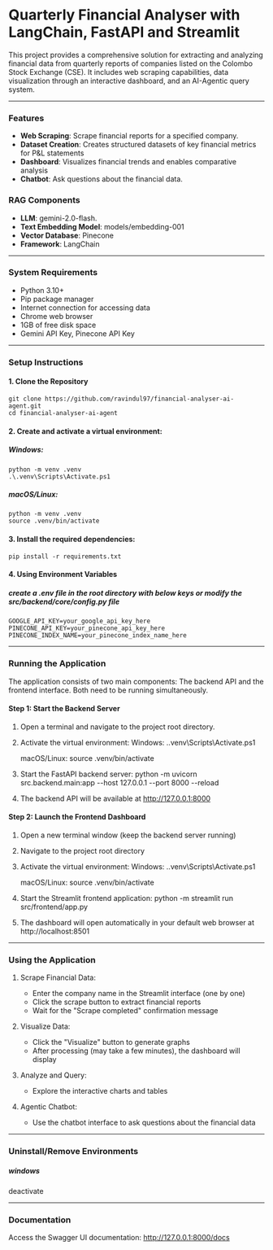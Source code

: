 # Quarterly Financial Analyser with LangChain, FastAPI and Streamlit

This project provides a comprehensive solution for extracting and analyzing financial data from quarterly reports of companies listed on the Colombo Stock Exchange (CSE). It includes web scraping capabilities, data visualization through an interactive dashboard, and an AI-Agentic query system.

------------------------------------------------------------------------

### Features

- **Web Scraping**: Scrape financial reports for a specified company.
- **Dataset Creation**: Creates structured datasets of key financial metrics for P&L statements
- **Dashboard**: Visualizes financial trends and enables comparative analysis
- **Chatbot**: Ask questions about the financial data.

### RAG Components

- **LLM**: gemini-2.0-flash.
- **Text Embedding Model**: models/embedding-001
- **Vector Database**: Pinecone
- **Framework**: LangChain

------------------------------------------------------------------------

### System Requirements

- Python 3.10+
- Pip package manager 
- Internet connection for accessing data
- Chrome web browser
- 1GB of free disk space
- Gemini API Key, Pinecone API Key

------------------------------------------------------------------------

### Setup Instructions

#### 1. Clone the Repository

    git clone https://github.com/ravindul97/financial-analyser-ai-agent.git
    cd financial-analyser-ai-agent

#### 2. Create and activate a virtual environment:
##### Windows:
    python -m venv .venv
    .\.venv\Scripts\Activate.ps1

##### macOS/Linux:
    python -m venv .venv
    source .venv/bin/activate

#### 3. Install the required dependencies:
    pip install -r requirements.txt

#### 4. Using Environment Variables
##### create a .env file in the root directory with below keys or modify the src/backend/core/config.py file
    GOOGLE_API_KEY=your_google_api_key_here
    PINECONE_API_KEY=your_pinecone_api_key_here
    PINECONE_INDEX_NAME=your_pinecone_index_name_here


------------------------------------------------------------------------

### Running the Application
The application consists of two main components: 
The backend API and the frontend interface. Both need to be running simultaneously.

#### Step 1: Start the Backend Server

1. Open a terminal and navigate to the project root directory.

2. Activate the virtual environment:
    Windows:
        .\.venv\Scripts\Activate.ps1

    macOS/Linux:
        source .venv/bin/activate

3. Start the FastAPI backend server:
    python -m uvicorn src.backend.main:app --host 127.0.0.1 --port 8000 --reload

4. The backend API will be available at http://127.0.0.1:8000


#### Step 2: Launch the Frontend Dashboard

1. Open a new terminal window (keep the backend server running)

2. Navigate to the project root directory

3. Activate the virtual environment:
    Windows:
        .\.venv\Scripts\Activate.ps1

    macOS/Linux:
        source .venv/bin/activate

4. Start the Streamlit frontend application:
    python -m streamlit run src/frontend/app.py

5. The dashboard will open automatically in your default web browser at http://localhost:8501

------------------------------------------------------------------------

### Using the Application

1. Scrape Financial Data:
    - Enter the company name in the Streamlit interface (one by one)
    - Click the scrape button to extract financial reports
    - Wait for the "Scrape completed" confirmation message

2. Visualize Data:
    - Click the "Visualize" button to generate graphs
    - After processing (may take a few minutes), the dashboard will display

3. Analyze and Query:
    - Explore the interactive charts and tables
    
4. Agentic Chatbot:
    - Use the chatbot interface to ask questions about the financial data

------------------------------------------------------------------------

### Uninstall/Remove Environments
##### windows
deactivate  

------------------------------------------------------------------------

### Documentation
Access the Swagger UI documentation: http://127.0.0.1:8000/docs

